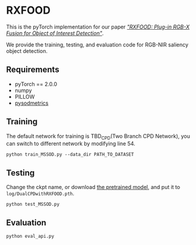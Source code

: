 # RXFOOD
This is the pyTorch implementation for our paper [*"RXFOOD: Plug-in RGB-X Fusion for Object of Interest Detection"*](https://arxiv.org/abs/2306.12621).

We provide the training, testing, and evaluation code for RGB-NIR saliency object detection.

## Requirements
* pyTorch == 2.0.0
* numpy
* PILLOW
* [pysodmetrics](https://github.com/lartpang/PySODMetrics/tree/main)

## Training
The default network for training is TBD<sub>CPD</sub>(Two Branch CPD Network), you can switch to different network by modifying line 54.
```
python train_MSSOD.py --data_dir PATH_TO_DATASET
```

## Testing
Change the ckpt name, or download [the pretrained model](http://google.com "waiting"), and put it to `log/DualCPDwithRXFOOD.pth`.
```
python test_MSSOD.py
```

## Evaluation
```
python eval_api.py
```

